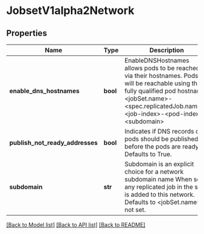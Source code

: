 # JobsetV1alpha2Network

## Properties
Name | Type | Description | Notes
------------ | ------------- | ------------- | -------------
**enable_dns_hostnames** | **bool** | EnableDNSHostnames allows pods to be reached via their hostnames. Pods will be reachable using the fully qualified pod hostname: &lt;jobSet.name&gt;-&lt;spec.replicatedJob.name&gt;-&lt;job-index&gt;-&lt;pod-index&gt;.&lt;subdomain&gt; | [optional] 
**publish_not_ready_addresses** | **bool** | Indicates if DNS records of pods should be published before the pods are ready. Defaults to True. | [optional] 
**subdomain** | **str** | Subdomain is an explicit choice for a network subdomain name When set, any replicated job in the set is added to this network. Defaults to &lt;jobSet.name&gt; if not set. | [optional] 

[[Back to Model list]](../README.md#documentation-for-models) [[Back to API list]](../README.md#documentation-for-api-endpoints) [[Back to README]](../README.md)



